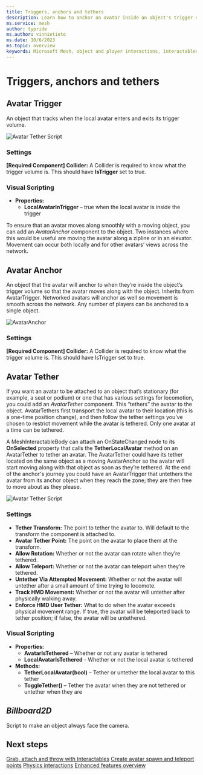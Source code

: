 ```yaml
---
title: Triggers, anchors and tethers
description: Learn how to anchor an avatar inside an object's trigger volume and tether an object to an avator's transform.
ms.service: mesh
author: typride
ms.author: vinnietieto
ms.date: 10/6/2023
ms.topic: overview
keywords: Microsoft Mesh, object and player interactions, interactables, avatars, anchors, tethers, triggers, trigger volumes, grab, hold, throw
---
```


# Triggers, anchors and tethers

## Avatar Trigger

An object that tracks when the local avatar enters and exits its trigger volume.

![Avatar Tether Script](../../../media/enhance-your-environment/object-player-interactions/002-avatar-trigger.png)

### Settings

**[Required Component] Collider:** A Collider is required to know what the trigger volume is. This should have **IsTrigger** set to true.

### Visual Scripting
- **Properties:** 
    - **LocalAvatarInTrigger** – true when the local avatar is inside the trigger

To ensure that an avatar moves along smoothly with a moving object, you can add an *AvatarAnchor* component to the object. Two instances where this would be useful are moving the avatar along a zipline or in an elevator. Movement can occur both locally and for other avatars’ views across the network.

## Avatar Anchor

An object that the avatar will anchor to when they’re inside the object’s trigger volume so that the avatar moves along with the object. Inherits from AvatarTrigger. Networked avatars will anchor as well so movement is smooth across the network. Any number of players can be anchored to a single object.

![AvatarAnchor](../../../media/enhance-your-environment/object-player-interactions/004-avatar-anchor.png)

### Settings

**[Required Component] Collider:** A Collider is required to know what the trigger volume is. This should have IsTrigger set to true.

## Avatar Tether

If you want an avatar to be attached to an object that’s stationary (for example, a seat or podium) or one that has various settings for locomotion, you could add an *AvatarTether* component. This “tethers” the avatar to the object. AvatarTethers first transport the local avatar to their location (this is a one-time position change), and then follow the tether settings you’ve chosen to restrict movement while the avatar is tethered. Only one avatar at a time can be tethered.

A MeshInteractableBody can attach an OnStateChanged node to its **OnSelected** property that calls the **TetherLocalAvatar** method on an AvatarTether to tether an avatar. The AvatarTether could have its tether located on the same object as a moving AvatarAnchor so the avatar will start moving along with that object as soon as they’re tethered. At the end of the anchor's journey you could have an AvatarTrigger that untethers the avatar from its anchor object when they reach the zone; they are then free to move about as they please.

![Avatar Tether Script](../../../media/enhance-your-environment/object-player-interactions/005-avatar-tether.png)

### Settings

- **Tether Transform:** The point to tether the avatar to. Will default to the transform the component is attached to.  
- **Avatar Tether Point:** The point on the avatar to place them at the transform.  
- **Allow Rotation:** Whether or not the avatar can rotate when they’re tethered.  
- **Allow Teleport:** Whether or not the avatar can teleport when they’re tethered.  
- **Untether Via Attempted Movement:** Whether or not the avatar will untether after a small amount of time trying to locomote.  
- **Track HMD Movement:** Whether or not the avatar will untether after physically walking away.  
- **Enforce HMD User Tether:** What to do when the avatar exceeds physical movement range. If true, the avatar will be teleported back to tether position; if false, the avatar will be untethered.  

### Visual Scripting

- **Properties:** 
    - **AvatarIsTethered** – Whether or not any avatar is tethered  
    - **LocalAvatarIsTethered** - Whether or not the local avatar is tethered  
- **Methods:**
    - **TetherLocalAvatar(bool)** – Tether or untether the local avatar to this tether  
    - **ToggleTether()** – Tether the avatar when they are not tethered or untether when they are

## *Billboard2D*

Script to make an object always face the camera.

## Next steps

[Grab, attach and throw with Interactables](./interactables.md)
[Create avatar spawn and teleport points](./create-avatar-spawn-and-travel-points.md)
[Physics interactions](../physics/mesh-physics-overview.md)
[Enhanced features overview](../enhanced-features-overview.md)

